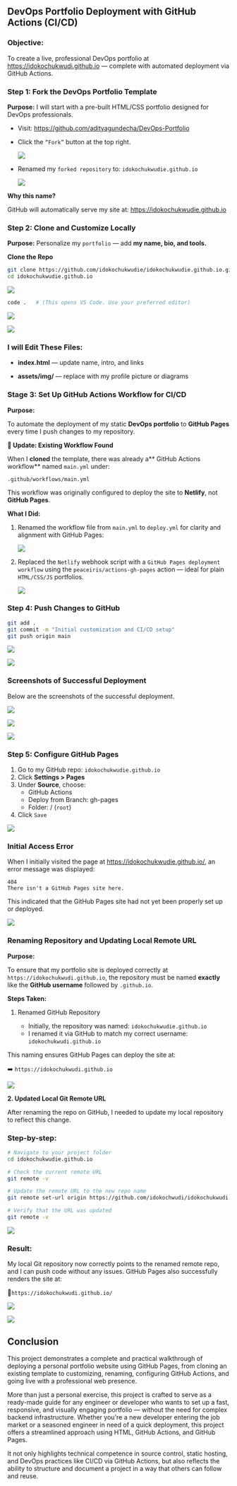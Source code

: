 ## DevOps Portfolio Deployment with GitHub Actions (CI/CD)

### Objective:

To create a live, professional DevOps portfolio at
https://idokochukwudi.github.io
— complete with automated deployment via GitHub Actions.

### Step 1: Fork the DevOps Portfolio Template

**Purpose:** I will start with a pre-built HTML/CSS portfolio designed for DevOps professionals.

- Visit: https://github.com/adityagundecha/DevOps-Portfolio

- Click the `“Fork”` button at the top right.

    ![](./img-documentation/1.fork-repo.png)

- Renamed my `forked repository` to:
`idokochukwudie.github.io`

    ![](./img-documentation/2.rename-repo.png)


**Why this name?**

GitHub will automatically serve my site at:
https://idokochukwudie.github.io

### Step 2: Clone and Customize Locally

**Purpose:** Personalize my `portfolio` — add **my name, bio, and tools.**

**Clone the Repo**

```bash
git clone https://github.com/idokochukwudie/idokochukwudie.github.io.git
cd idokochukwudie.github.io
```

![](./img-documentation/4.repo-cloned.png)

```bash
code .   # (This opens VS Code. Use your preferred editor)
```

![](./img-documentation/5.open-repo-in-vs-code.png)

![](./img-documentation/6.repo-open-in-vs-code.png)

### I will Edit These Files:

- **index.html** — update name, intro, and links

- **assets/img/** — replace with my profile picture or diagrams


### Stage 3: Set Up GitHub Actions Workflow for CI/CD

**Purpose:**

To automate the deployment of my static **DevOps portfolio** to **GitHub Pages** every time I push changes to my repository.

**🔧 Update: Existing Workflow Found**

When I **cloned** the template, there was already a** GitHub Actions workflow** named `main.yml` under:

```
.github/workflows/main.yml
```

This workflow was originally configured to deploy the site to **Netlify**, not **GitHub Pages**.

**What I Did:**

1. Renamed the workflow file from `main.yml` to `deploy.yml` for clarity and alignment with GitHub Pages:

    ![](./img-documentation/7.rename-yml-file.png)

2. Replaced the `Netlify` webhook script with a `GitHub Pages deployment workflow` using the `peaceiris/actions-gh-pages` action — ideal for plain `HTML/CSS/JS` portfolios.

    ![](./img-documentation/8.paste-the-yml-content.png)

### Step 4: Push Changes to GitHub

```bash
git add .
git commit -m "Initial customization and CI/CD setup"
git push origin main
```

![](./img-documentation/9.git-add-git-commit.png)

![](./img-documentation/10.git-push.png)

### Screenshots of Successful Deployment

Below are the screenshots of the successful deployment.

![](./img-documentation/11.gitaction-1.png)

![](./img-documentation/12.gitaction-2.png)

![](./img-documentation/13.gitaction-3.png)

### Step 5: Configure GitHub Pages

1. Go to my GitHub repo: `idokochukwudie.github.io`
2. Click **Settings > Pages**
3. Under **Source**, choose:
      - GitHub Actions
      - Deploy from Branch: gh-pages
      - Folder: / (`root`)
4. Click `Save`

![](./img-documentation/14.select-gh-pages.png)

### Initial Access Error

When I initially visited the page at https://idokochukwudie.github.io/, an error message was displayed:

```
404  
There isn't a GitHub Pages site here.
```

This indicated that the GitHub Pages site had not yet been properly set up or deployed.

![](./img-documentation/15.page-error.png)

### Renaming Repository and Updating Local Remote URL

**Purpose:**

To ensure that my portfolio site is deployed correctly at `https://idokochukwudi.github.io`, the repository must be named **exactly** like the **GitHub username** followed by `.github.io`.

**Steps Taken:**

1. Renamed GitHub Repository

   - Initially, the repository was named: `idokochukwudie.github.io`
   - I renamed it via GitHub to match my correct username: `idokochukwudi.github.io`

This naming ensures GitHub Pages can deploy the site at:

➡️ `https://idokochukwudi.github.io`

![](./img-documentation/16.site-life.png)

**2. Updated Local Git Remote URL**

After renaming the repo on GitHub, I needed to update my local repository to reflect this change.

### Step-by-step:

```bash
# Navigate to your project folder
cd idokochukwudie.github.io

# Check the current remote URL
git remote -v

# Update the remote URL to the new repo name
git remote set-url origin https://github.com/idokochwudi/idokochukwudi.github.io.git

# Verify that the URL was updated
git remote -v
```
![](./img-documentation/17.update-repo.png)


### Result:

My local Git repository now correctly points to the renamed remote repo, and I can push code without any issues. GitHub Pages also successfully renders the site at:

📍`https://idokochukwudi.github.io/`

![](./img-documentation/18.page-rendered.png)

![](./img-documentation/19.page-rendered2.png)

## Conclusion

This project demonstrates a complete and practical walkthrough of deploying a personal portfolio website using GitHub Pages, from cloning an existing template to customizing, renaming, configuring GitHub Actions, and going live with a professional web presence.

More than just a personal exercise, this project is crafted to serve as a ready-made guide for any engineer or developer who wants to set up a fast, responsive, and visually engaging portfolio — without the need for complex backend infrastructure. Whether you're a new developer entering the job market or a seasoned engineer in need of a quick deployment, this project offers a streamlined approach using HTML, GitHub Actions, and GitHub Pages.

It not only highlights technical competence in source control, static hosting, and DevOps practices like CI/CD via GitHub Actions, but also reflects the ability to structure and document a project in a way that others can follow and reuse.

